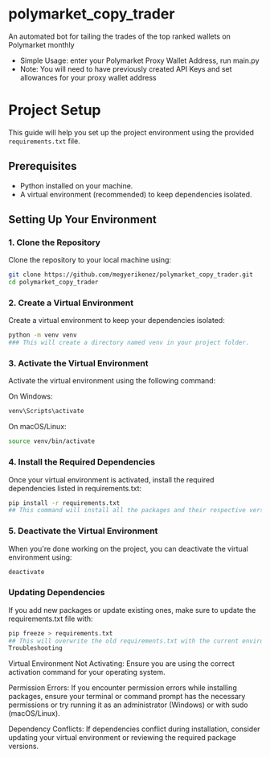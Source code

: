 # polymarket_copy_trader
An automated bot for tailing the trades of the top ranked wallets on Polymarket monthly

- Simple Usage: enter your Polymarket Proxy Wallet Address, run main.py
- Note: You will need to have previously created API Keys and set allowances for your proxy wallet address

# Project Setup

This guide will help you set up the project environment using the provided `requirements.txt` file.

## Prerequisites

- Python installed on your machine.
- A virtual environment (recommended) to keep dependencies isolated.

## Setting Up Your Environment

### 1. Clone the Repository

Clone the repository to your local machine using:

```bash
git clone https://github.com/megyerikenez/polymarket_copy_trader.git
cd polymarket_copy_trader
```

### 2. Create a Virtual Environment

Create a virtual environment to keep your dependencies isolated:

```bash
python -m venv venv
### This will create a directory named venv in your project folder.
```
### 3. Activate the Virtual Environment

Activate the virtual environment using the following command:

On Windows:
```bash
venv\Scripts\activate
```
On macOS/Linux:
```bash
source venv/bin/activate
```

### 4. Install the Required Dependencies

Once your virtual environment is activated, install the required dependencies listed in requirements.txt:

``` bash
pip install -r requirements.txt
## This command will install all the packages and their respective versions specified in the requirements.txt file.
```

### 5. Deactivate the Virtual Environment

When you're done working on the project, you can deactivate the virtual environment using:

``` bash
deactivate
```

### Updating Dependencies

If you add new packages or update existing ones, make sure to update the requirements.txt file with:
```bash
pip freeze > requirements.txt
## This will overwrite the old requirements.txt with the current environment's dependencies.
Troubleshooting
```

Virtual Environment Not Activating: Ensure you are using the correct activation command for your operating system.

Permission Errors: If you encounter permission errors while installing packages, ensure your terminal or command prompt has the necessary permissions or try running it as an administrator (Windows) or with sudo (macOS/Linux).

Dependency Conflicts: If dependencies conflict during installation, consider updating your virtual environment or reviewing the required package versions.
